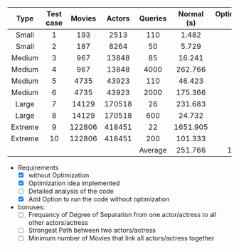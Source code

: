  |  Type   | Test case | Movies | Actors | Queries | Normal (s) | Optimization (s) | Diff (s) | Improvement |
 |:-------:|:---------:|:------:|:------:|:-------:|:----------:|:----------------:|:--------:|:-----------:|
 |  Small  |     1     |  193   |  2513  |   110   |   1.482    |       0.3        |  1.182   |    494%     |
 |  Small  |     2     |  187   |  8264  |   50    |   5.729    |       0.6        |  5.129   |    955%     |
 | Medium  |     3     |  967   | 13848  |   85    |   16.241   |       1.5        |  14.741  |    1083%    |
 | Medium  |     4     |  967   | 13848  |  4000   |  262.766   |        26        | 236.766  |    1011%    |
 | Medium  |     5     |  4735  | 43923  |   110   |   46.423   |        5         |  41.423  |    928%     |
 | Medium  |     6     |  4735  | 43923  |  2000   |  175.366   |        22        | 153.366  |    797%     |
 |  Large  |     7     | 14129  | 170518 |   26    |  231.683   |        26        | 205.683  |    891%     |
 |  Large  |     8     | 14129  | 170518 |   600   |   24.732   |        4         |  20.732  |    618%     |
 | Extreme |     9     | 122806 | 418451 |   22    |  1651.905  |        85        | 1566.905 |    1943%    |
 | Extreme |    10     | 122806 | 418451 |   200   |  101.333   |        8         |  93.333  |    1267%    |
|||||Average|251.766|17.84|233.926|999%|


- Requirements
    - [x] without Optimization
    - [x] Optimization idea implemented
    - [ ] Detailed analysis of the code
    - [x] Add Option to run the code without optimization
- bonuses:
  - [ ] Frequancy of Degree of Separation from one actor/actress to all other actors/actress
  - [ ] Strongest Path between two actors/actress
  - [ ] Minimum number of Movies that link all actors/actress together